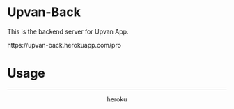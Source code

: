 # Upvan-Back
This is the backend server for Upvan App.
<div style="margin: auto;">https://upvan-back.herokuapp.com/pro</div>


<h1>Usage</h1>
<hr>
<div style="display:flex;justify-content:center"><div>heroku</div></div>